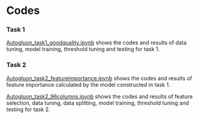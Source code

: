 # Codes

### Task 1
[Autogluon_task1_goodquality.ipynb](https://github.com/ITU-AI-ML-in-5G-Challenge/ML5G-PS-005_MLAB-NFP/blob/main/codes/Autogluon_task1_goodquality.ipynb)
shows the codes and results of data tuning, model training, threshold tuning and testing for task 1.


### Task 2
[Autogluon_task2_featureimportance.ipynb](https://github.com/ITU-AI-ML-in-5G-Challenge/ML5G-PS-005_MLAB-NFP/blob/main/codes/Autogluon_task2_featureimportance.ipynb)
shows the codes and results of feature importance calculated by the model constructed in task 1.

[Autogluon_task2_96columns.ipynb](https://github.com/ITU-AI-ML-in-5G-Challenge/ML5G-PS-005_MLAB-NFP/blob/main/codes/Autogluon_task2_96columns.ipynb)
shows the codes and results of feature selection, data tuning, data splitting, model training, threshold tuning and testing for task 2.
